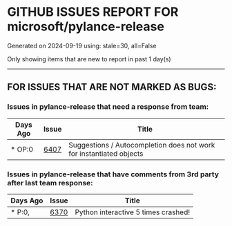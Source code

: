 
# GITHUB ISSUES REPORT FOR microsoft/pylance-release


Generated on 2024-09-19 using: stale=30, all=False


Only showing items that are new to report in past 1 day(s)


---

## FOR ISSUES THAT ARE NOT MARKED AS BUGS:


### Issues in pylance-release that need a response from team:

| Days Ago | Issue | Title |
| --- | --- | --- |
 | \* OP:0  |[6407](https://github.com/microsoft/pylance-release/issues/6407 "Suggestions / Autocompletion does not work for instantiated objects")  |Suggestions / Autocompletion does not work for instantiated objects |

### Issues in pylance-release that have comments from 3rd party after last team response:

| Days Ago | Issue | Title |
| --- | --- | --- |
 | \* P:0,  |[6370](https://github.com/microsoft/pylance-release/issues/6370 "Python interactive 5 times crashed!")  |Python interactive 5 times crashed! |




















